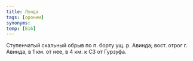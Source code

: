 ```yaml
---
title: Лунда
tags: [ороним]
synonyms:
temp: [Б16]
---
```


Ступенчатый скальный обрыв по п. борту ущ. р. Авинда; вост. отрог г. Авинда, в 1
км. от нее, в 4 км. к СЗ от Гурзуфа.
